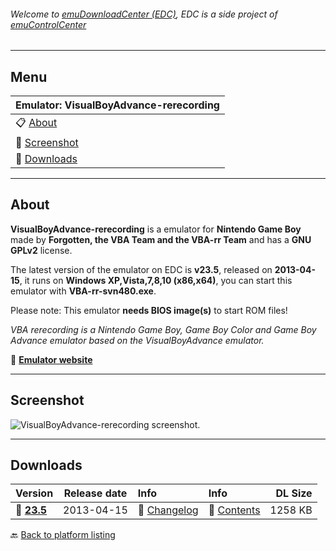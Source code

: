 ###### Welcome to [emuDownloadCenter (EDC)](https://github.com/PhoenixInteractiveNL/emuDownloadCenter/wiki/), EDC is a side project of [emuControlCenter](https://github.com/PhoenixInteractiveNL/emuControlCenter/wiki/)
***
## Menu
| **Emulator: VisualBoyAdvance-rerecording** |
|:---------|
| :clipboard: [About](#about) |
| :sunrise: [Screenshot](#screenshot) |
| :floppy_disk: [Downloads](#downloads) |
***
## About
**VisualBoyAdvance-rerecording** is a emulator for **Nintendo Game Boy** made by **Forgotten, the VBA Team and the VBA-rr Team** and has a **GNU GPLv2** license.

The latest version of the emulator on EDC is **v23.5**, released on **2013-04-15**, it runs on **Windows XP,Vista,7,8,10 (x86,x64)**, you can start this emulator with **VBA-rr-svn480.exe**.

Please note: This emulator **needs BIOS image(s)** to start ROM files!

_VBA rerecording is a Nintendo Game Boy, Game Boy Color and Game Boy Advance emulator based on the VisualBoyAdvance emulator._

:link: [**Emulator website**](http://code.google.com/archive/p/vba-rerecording/wikis)
***
## Screenshot
![](https://raw.githubusercontent.com/PhoenixInteractiveNL/emuDownloadCenter/master/hooks/vbarr/screen.jpg "VisualBoyAdvance-rerecording screenshot.")
***
## Downloads
| Version  | Release date  | Info       | Info       | DL Size    |
|:---------|:-------------:|:-----------|:-----------|-----------:|
| :floppy_disk: [**23.5**](https://github.com/PhoenixInteractiveNL/edc-repo0003/raw/master/vbarr/23.5.7z) | 2013-04-15 | :page_facing_up: [Changelog](https://github.com/PhoenixInteractiveNL/edc-repo0003/blob/master/vbarr/23.5_changelog.txt) | :mag_right: [Contents](https://github.com/PhoenixInteractiveNL/edc-repo0003/blob/master/vbarr/23.5_contents.txt) | 1258 KB |

:back: [Back to platform listing](https://github.com/PhoenixInteractiveNL/emuDownloadCenter/wiki/EDC-Platform-List)
